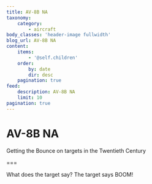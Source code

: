 ```yaml
---
title: AV-8B NA
taxonomy:
    category:
        - aircraft
body_classes: 'header-image fullwidth'
blog_url: AV-8B NA
content:
    items:
        - '@self.children'
    order:
        by: date
        dir: desc
    pagination: true
feed:
    description: AV-8B NA
    limit: 10
pagination: true
---
```


# AV-8B NA
Getting the Bounce on targets in the Twentieth Century

===

What does the target say? The target says BOOM!

